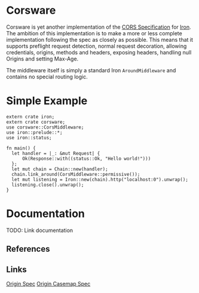# Corsware

Corsware is yet another implementation of the [CORS Specification][CORS Spec] for [Iron](Iron). The ambition of this implementation is to make a more or less complete implementation following the spec as closely as possible. This means that it supports preflight request detection, normal request decoration, allowing credentials, origins, methods and headers, exposing headers, handling null Origins and setting Max-Age.

The middleware itself is simply a standard Iron `AroundMiddleware` and contains no special routing logic.

# Simple Example
```
extern crate iron;
extern crate corsware;
use corsware::CorsMiddleware;
use iron::prelude::*;
use iron::status;

fn main() {
  let handler = |_: &mut Request| {
      Ok(Response::with((status::Ok, "Hello world!")))
  };
  let mut chain = Chain::new(handler);
  chain.link_around(CorsMiddleware::permissive());
  let mut listening = Iron::new(chain).http("localhost:0").unwrap();
  listening.close().unwrap();
}
```

# Documentation
TODO: Link documentation

## References
[CORS Spec]: https://www.w3.org/TR/cors/
[Iron]: http://ironframework.io/

## Links
[Origin Spec](https://tools.ietf.org/html/rfc6454)
[Origin Casemap Spec](https://tools.ietf.org/html/rfc4790)
